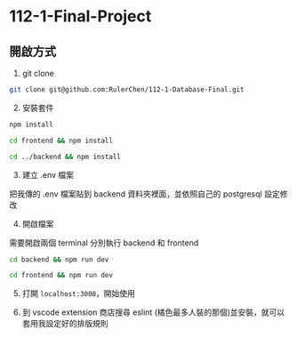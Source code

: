 # 112-1-Final-Project

## 開啟方式

1. git clone

```bash
git clone git@github.com:RulerChen/112-1-Database-Final.git
```

2. 安裝套件

```bash
npm install

cd frontend && npm install

cd ../backend && npm install
```

3. 建立 .env 檔案

把我傳的 .env 檔案貼到 backend 資料夾裡面，並依照自己的 postgresql 設定修改

4. 開啟檔案

需要開啟兩個 terminal 分別執行 backend 和 frontend

```bash
cd backend && npm run dev
```

```bash
cd frontend && npm run dev
```

5. 打開 `localhost:3000`，開始使用

6. 到 vscode extension 商店搜尋 eslint (橘色最多人裝的那個)並安裝，就可以套用我設定好的排版規則
